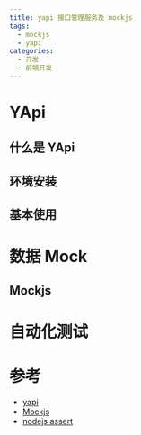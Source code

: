 ```yaml
---
title: yapi 接口管理服务及 mockjs
tags:
  - mockjs
  - yapi
categories:
  - 开发
  - 前端开发
---
```


# YApi

## 什么是 YApi

## 环境安装

## 基本使用

# 数据 Mock

## Mockjs

# 自动化测试

# 参考

- [yapi](https://hellosean1025.github.io/yapi/)
- [Mockjs](https://github.com/nuysoft/Mock/wiki)
- [nodejs assert](http://nodejs.cn/api/assert.html)
